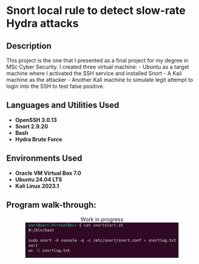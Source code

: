 <h1>Snort local rule to detect slow-rate Hydra attacks</h1>
<!--
 ### [YouTube Demonstration]()
-->
<h2>Description</h2>
This project is the one that I presented as a final project for my degree in MSc Cyber Security. I created three virtual machine:
- Ubuntu as a target machine where I activated the SSH service and installed Snort
- A Kali machine as the attacker
- Another Kali machine to simulate legit attempt to login into the SSH to test false positive.
<br />


<h2>Languages and Utilities Used</h2>

- <b>OpenSSH 3.0.13</b>
- <b>Snort 2.9.20</b> 
- <b>Bash</b>
- <b>Hydra Brute Force</b> 
  
<h2>Environments Used </h2>

- <b>Oracle VM Virtual Box 7.0</b> 
- <b>Ubuntu 24.04 LTS</b>
- <b>Kali Linux 2023.1</b> 

<h2>Program walk-through:</h2>

<p align="center">
Work in progress <br/>
 
<img src="SnortHydraDetection/01_snortstartscript.png" height="80%" width="80%" alt="Script to start Snort"/>
<br />

 <!--


 ```diff
- text in red
+ text in green
! text in orange
# text in gray
@@ text in purple (and bold)@@
```
--!>
